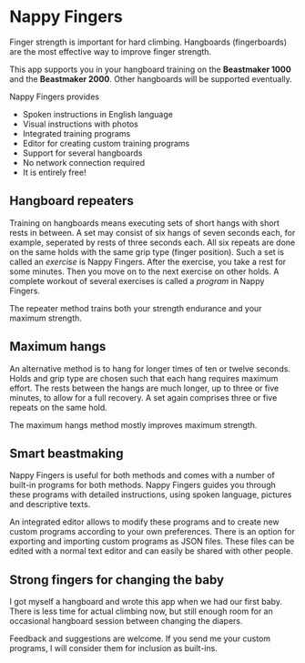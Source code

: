 # Nappy Fingers

Finger strength is important for hard climbing. Hangboards (fingerboards) are the most effective way to improve finger strength.

This app supports you in your hangboard training on the **Beastmaker 1000** and the **Beastmaker 2000**. Other hangboards will be supported eventually.

Nappy Fingers provides

* Spoken instructions in English language
* Visual instructions with photos
* Integrated training programs
* Editor for creating custom training programs
* Support for several hangboards
* No network connection required
* It is entirely free!

## Hangboard repeaters

Training on hangboards means executing sets of short hangs with short rests in between. A set may consist of six hangs of seven seconds each, for example, seperated by rests of three seconds each. All six repeats are done on the same holds with the same grip type (finger position). Such a set is called an *exercise* is Nappy Fingers. After the exercise, you take a rest for some minutes. Then you move on to the next exercise on other holds. A complete workout of several exercises is called a *program* in Nappy Fingers.

The repeater method trains both your strength endurance and your maximum strength.

## Maximum hangs

An alternative method is to hang for longer times of ten or twelve seconds. Holds and grip type are chosen such that each hang requires maximum effort. The rests between the hangs are much longer, up to three or five minutes, to allow for a full recovery. A set again comprises three or five repeats on the same hold.

The maximum hangs method mostly improves maximum strength.

## Smart beastmaking

Nappy Fingers is useful for both methods and comes with a number of built-in programs for both methods. Nappy Fingers guides you through these programs with detailed instructions, using spoken language, pictures and descriptive texts.

An integrated editor allows to modify these programs and to create new custom programs according to your own preferences. There is an option for exporting and importing custom programs as JSON files. These files can be edited with a normal text editor and can easily be shared with other people.

## Strong fingers for changing the baby

I got myself a hangboard and wrote this app when we had our first baby. There is less time for actual climbing now, but still enough room for an occasional hangboard session between changing the diapers.

Feedback and suggestions are welcome. If you send me your custom programs, I will consider them for inclusion as built-ins.
